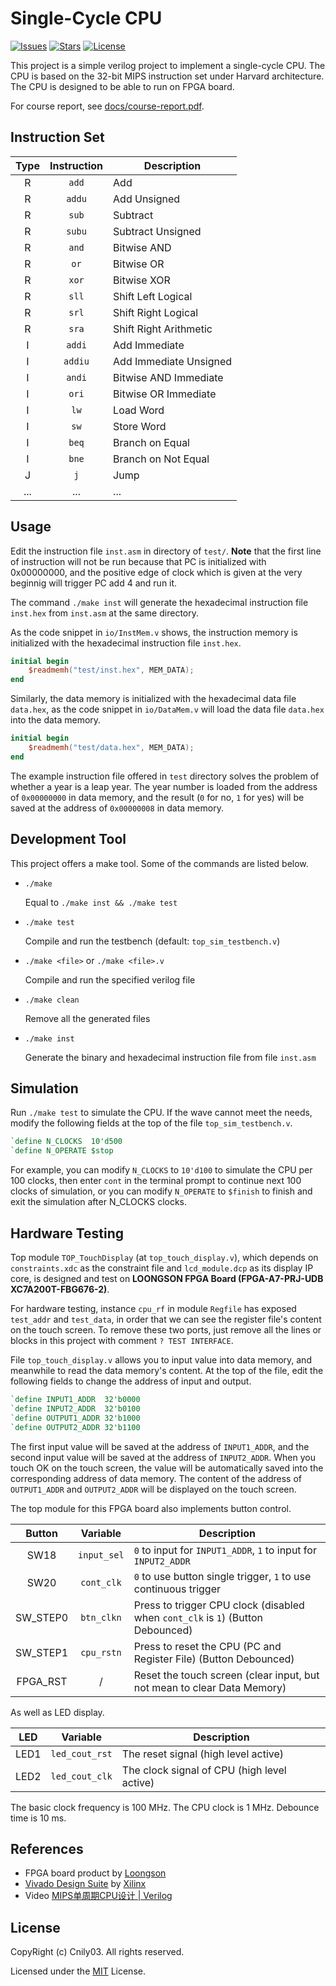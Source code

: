 # Single-Cycle CPU

[![Issues](https://img.shields.io/github/issues-raw/cnily03-hive/single-cycle-cpu)](https://github.com/cnily03-hive/single-cycle-cpu/issues)
[![Stars](https://img.shields.io/github/stars/cnily03-hive/single-cycle-cpu)](https://github.com/cnily03-hive/single-cycle-cpu/stargazers)
[![License](https://img.shields.io/github/license/cnily03-hive/single-cycle-cpu)](https://github.com/cnily03-hive/single-cycle-cpu?tab=MIT-1-ov-file)

This project is a simple verilog project to implement a single-cycle CPU. The CPU is based on the 32-bit MIPS instruction set under Harvard architecture. The CPU is designed to be able to run on FPGA board.

For course report, see [docs/course-report.pdf](./docs/course-report.pdf).

## Instruction Set

| Type | Instruction | <center>Description</center> |
| :--: | :---------: | :---------- |
| R    | `add`       | Add |
| R    | `addu`      | Add Unsigned |
| R    | `sub`       | Subtract |
| R    | `subu`      | Subtract Unsigned |
| R    | `and`       | Bitwise AND |
| R    | `or`        | Bitwise OR |
| R    | `xor`       | Bitwise XOR |
| R    | `sll`       | Shift Left Logical |
| R    | `srl`       | Shift Right Logical |
| R    | `sra`       | Shift Right Arithmetic |
| I    | `addi`      | Add Immediate |
| I    | `addiu`     | Add Immediate Unsigned |
| I    | `andi`      | Bitwise AND Immediate |
| I    | `ori`       | Bitwise OR Immediate |
| I    | `lw`        | Load Word |
| I    | `sw`        | Store Word |
| I    | `beq`       | Branch on Equal |
| I    | `bne`       | Branch on Not Equal |
| J    | `j`         | Jump |
| ...  | ...         | ... |

## Usage

Edit the instruction file `inst.asm` in directory of `test/`. **Note** that the first line of instruction will not be run because that PC is initialized with 0x00000000, and the positive edge of clock which is given at the very beginnig will trigger PC add 4 and run it.

The command `./make inst` will generate the hexadecimal instruction file `inst.hex` from `inst.asm` at the same directory.

As the code snippet in `io/InstMem.v` shows, the instruction memory is initialized with the hexadecimal instruction file `inst.hex`.

```verilog
initial begin
    $readmemh("test/inst.hex", MEM_DATA);
end
```

Similarly, the data memory is initialized with the hexadecimal data file `data.hex`, as the code snippet in `io/DataMem.v` will load the data file `data.hex` into the data memory.

```verilog
initial begin
    $readmemh("test/data.hex", MEM_DATA);
end
```

The example instruction file offered in `test` directory solves the problem of whether a year is a leap year. The year number is loaded from the address of `0x00000000` in data memory, and the result (`0` for no, `1` for yes) will be saved at the address of `0x00000008` in data memory.

## Development Tool

This project offers a make tool. Some of the commands are listed below.

- `./make`

  Equal to `./make inst && ./make test`

- `./make test`

  Compile and run the testbench (default: `top_sim_testbench.v`)

- `./make <file>` or `./make <file>.v`

  Compile and run the specified verilog file

- `./make clean`

  Remove all the generated files

- `./make inst`

  Generate the binary and hexadecimal instruction file from file `inst.asm`

## Simulation

Run `./make test` to simulate the CPU. If the wave cannot meet the needs, modify the following fields at the top of the file `top_sim_testbench.v`.

```verilog
`define N_CLOCKS  10'd500
`define N_OPERATE $stop
```

For example, you can modify `N_CLOCKS` to `10'd100` to simulate the CPU per 100 clocks, then enter `cont` in the terminal prompt to continue next 100 clocks of simulation, or you can modify `N_OPERATE` to `$finish` to finish and exit the simulation after N_CLOCKS clocks.

## Hardware Testing

Top module `TOP_TouchDisplay` (at `top_touch_display.v`), which depends on `constraints.xdc` as the constraint file and `lcd_module.dcp` as its display IP core, is designed and test on **LOONGSON FPGA Board (FPGA-A7-PRJ-UDB XC7A200T-FBG676-2)**.

For hardware testing, instance `cpu_rf` in module `Regfile` has exposed `test_addr` and `test_data`, in order that we can see the register file's content on the touch screen. To remove these two ports, just remove all the lines or blocks in this project with comment `? TEST INTERFACE`.

File `top_touch_display.v` allows you to input value into data memory, and meanwhile to read the data memory's content. At the top of the file, edit the following fields to change the address of input and output.

```verilog
`define INPUT1_ADDR  32'b0000
`define INPUT2_ADDR  32'b0100
`define OUTPUT1_ADDR 32'b1000
`define OUTPUT2_ADDR 32'b1100
```

The first input value will be saved at the address of `INPUT1_ADDR`, and the second input value will be saved at the address of `INPUT2_ADDR`. When you touch OK on the touch screen, the value will be automatically saved into the corresponding address of data memory. The content of the address of `OUTPUT1_ADDR` and `OUTPUT2_ADDR` will be displayed on the touch screen.

The top module for this FPGA board also implements button control.

| Button    | Variable    | <center>Description</center> |
| :-------: | :---------: | :---------- |
|  SW18     | `input_sel` | `0` to input for `INPUT1_ADDR`, `1` to input for `INPUT2_ADDR` |
|  SW20     | `cont_clk`  | `0` to use button single trigger, `1` to use continuous trigger |
|  SW_STEP0 | `btn_clkn`  | Press to trigger CPU clock (disabled when `cont_clk` is `1`) (Button Debounced) |
|  SW_STEP1 | `cpu_rstn`  | Press to reset the CPU (PC and Register File) (Button Debounced) |
|  FPGA_RST | /           | Reset the touch screen (clear input, but not mean to clear Data Memory) |

As well as LED display.

| LED       | Variable       | <center>Description</center> |
| :-------: | :------------: | :---------- |
| LED1      | `led_cout_rst` | The reset signal (high level active) |
| LED2      | `led_cout_clk` | The clock signal of CPU (high level active) |

The basic clock frequency is 100 MHz. The CPU clock is 1 MHz. Debounce time is 10 ms.

## References

- FPGA board product by [Loongson](http://www.loongson.cn)
- [Vivado Design Suite](https://www.xilinx.com/products/design-tools/vivado.html) by [Xilinx](https://www.xilinx.com)
- Video [MIPS单周期CPU设计 | Verilog](https://bilibili.com/video/BV1rD4y1D7h9)

## License

CopyRight (c) Cnily03. All rights reserved.

Licensed under the [MIT](./LICENSE) License.
